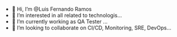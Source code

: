 - 👋 Hi, I’m @Luis Fernando Ramos
- 👀 I’m interested in all related to technologis...
- 🌱 I’m currently working as QA Tester ...
- 💞️ I’m looking to collaborate on CI/CD, Monitoring, SRE, DevOps...

<!---
Luis is a ✨ special ✨ repository because its `README.md` (this file) appears on your GitHub profile.
You can click the Preview link to take a look at your changes.
--->
